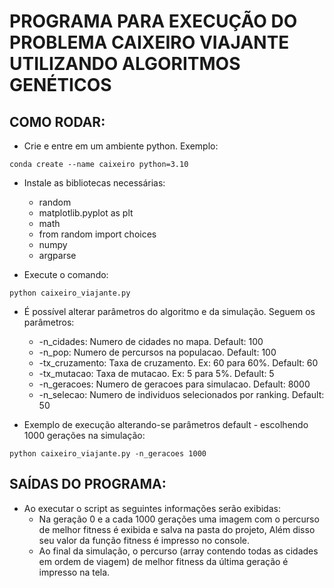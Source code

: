 # PROGRAMA PARA EXECUÇÃO DO PROBLEMA CAIXEIRO VIAJANTE UTILIZANDO ALGORITMOS GENÉTICOS 


## COMO RODAR:
- Crie e entre em um ambiente python. Exemplo: 
```console
conda create --name caixeiro python=3.10
```

- Instale as bibliotecas necessárias:
    - random
    - matplotlib.pyplot as plt
    - math
    - from random import choices
    - numpy
    - argparse
    
- Execute o comando: 
```console
python caixeiro_viajante.py
```

- É possível alterar parâmetros do algoritmo e da simulação. Seguem os parâmetros:
    - -n_cidades: Numero de cidades no mapa. Default: 100
    - -n_pop: Numero de percursos na populacao. Default: 100
    - -tx_cruzamento: Taxa de cruzamento. Ex: 60 para 60%. Default: 60
    - -tx_mutacao: Taxa de mutacao. Ex: 5 para 5%. Default: 5
    - -n_geracoes: Numero de geracoes para simulacao. Default: 8000
    - -n_selecao: Numero de individuos selecionados por ranking. Default: 50


- Exemplo de execução alterando-se parâmetros default - escolhendo 1000 gerações na simulação:
```console
python caixeiro_viajante.py -n_geracoes 1000
```

## SAÍDAS DO PROGRAMA:
- Ao executar o script as seguintes informações serão exibidas:
    - Na geração 0 e a cada 1000 gerações uma imagem com o percurso de melhor fitness é exibida e salva na pasta do projeto, Além disso seu valor da função fitness é impresso no console.
    - Ao final da simulação, o percurso (array contendo todas as cidades em ordem de viagem) de melhor fitness da última geração é impresso na tela.
